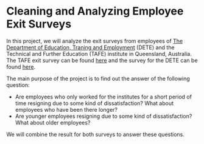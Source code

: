 # Cleaning and Analyzing Employee Exit Surveys

In this project, we will analyze the exit surveys from employees of [The Department of Education, Traning and Employment](https://en.wikipedia.org/wiki/Department_of_Education_and_Training_(Queensland)) (DETE) and the Technical and Further Education (TAFE) institute in Queensland, Australia. The TAFE exit survey can be found [here](https://data.gov.au/dataset/ds-qld-89970a3b-182b-41ea-aea2-6f9f17b5907e/details?q=exit%20survey) and the survey for the DETE can be found [here](https://data.gov.au/dataset/ds-qld-fe96ff30-d157-4a81-851d-215f2a0fe26d/details?q=exit%20survey).

The main purpose of the project is to find out the answer of the following question:
* Are employees who only worked for the institutes for a short period of time resigning due to some kind of dissatisfaction? What about employees who have been there longer?
* Are younger employees resigning due to some kind of dissatisfaction? What about older employees?

We will combine the result for both surveys to answer these questions.
